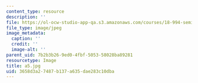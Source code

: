 ```yaml
---
content_type: resource
description: ''
file: https://ol-ocw-studio-app-qa.s3.amazonaws.com/courses/18-994-seminar-in-geometry-fall-2004/3658d3a27487b137a635dae283c10dba_a5.jpg
file_type: image/jpeg
image_metadata:
  caption: ''
  credit: ''
  image-alt: ''
parent_uid: 7b2b3b26-9ed0-4fbf-5053-58028ba89281
resourcetype: Image
title: a5.jpg
uid: 3658d3a2-7487-b137-a635-dae283c10dba
---
```

